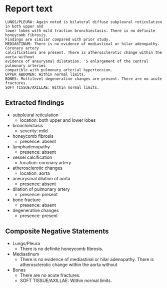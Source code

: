 # Report text

```text
LUNGS/PLEURA: Again noted is bilateral diffuse subpleural reticulation in both upper and
lower lobes with mild traction bronchiectasis. There is no definite honeycomb fibrosis.
Findings are similar compared with prior study.
MEDIASTINUM: There is no evidence of mediastinal or hilar adenopathy. Coronary artery
calcifications are present. There is atherosclerotic change within the aorta without
evidence of aneurysmal dilatation. 'S enlargement of the central pulmonary arteries
compatible with pulmonary arterial hypertension.
UPPER ABDOMEN: Within normal limits.
BONES: Multilevel degenerative changes are present. There are no acute fractures.
SOFT TISSUE/AXILLAE: Within normal limits.
```

## Extracted findings

- subpleural reticulation
  - location: both upper and lower lobes
- bronchiectasis
  - severity: mild
- honeycomb fibrosis
  - presence: absent
- lymphadenopathy
  - presence: absent
- vessel calcification
  - location: coronary artery
- atherosclerotic changes
  - location: aorta
- aneurysmal dilation of aorta
  - presence: absent
- dilation of pulmonary artery
  - presence: present
- bone fracture
  - presence: absent
- degenerative changes
  - presence: present

## Composite Negative Statements

- Lungs/Pleura
  - There is no definite honeycomb fibrosis.
- Mediastinum
  - There is no evidence of mediastinal or hilar adenopathy. There is atherosclerotic change within the aorta without
- Bones
  - There are no acute fractures.
  - SOFT TISSUE/AXILLAE: Within normal limits.
  